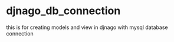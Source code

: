 # djnago_db_connection
this is for creating models and view in djnago with mysql database connection
